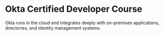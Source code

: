 # Okta Certified Developer Course

Okta runs in the cloud and integrates deeply with on-premises applications, directories, and identity management systems.

## 
